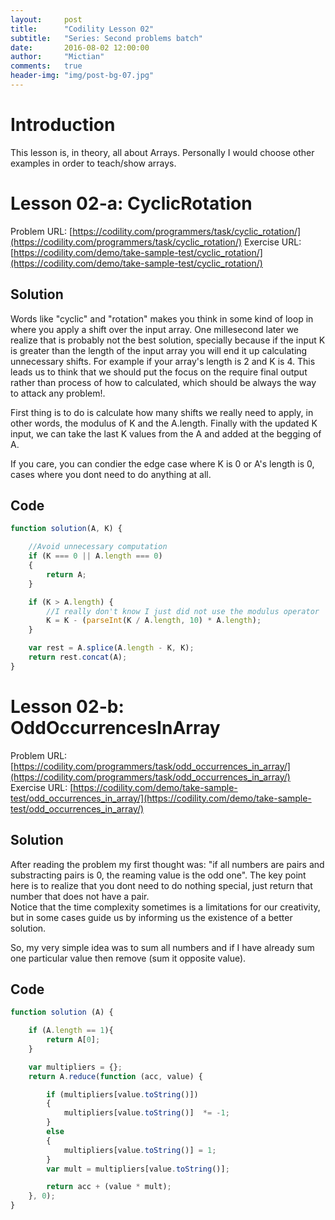```yaml
---
layout:     post
title:      "Codility Lesson 02"
subtitle:   "Series: Second problems batch"
date:       2016-08-02 12:00:00
author:     "Mictian"
comments:   true
header-img: "img/post-bg-07.jpg"
---
```


# Introduction
This lesson is, in theory, all about Arrays. Personally I would choose other examples in order to teach/show arrays.

# Lesson 02-a: CyclicRotation

Problem URL: [https://codility.com/programmers/task/cyclic_rotation/](https://codility.com/programmers/task/cyclic_rotation/)
Exercise URL: [https://codility.com/demo/take-sample-test/cyclic_rotation/](https://codility.com/demo/take-sample-test/cyclic_rotation/)

## Solution

Words like "cyclic" and "rotation" makes you think in some kind of loop in where you apply a shift over the input array.
One millesecond later we realize that is probably not the best solution, specially because if the input K is greater than the length of the input array you will end it up calculating unnecessary shifts. For example if your array's length is 2 and K is 4. 
This leads us to think that we should put the focus on the require final output rather than process of how to calculated, which should be always the way to attack any problem!.   

First thing is to do is calculate how many shifts we really need to apply, in other words, the modulus of K and the A.length.
Finally with the updated K input, we can take the last K values from the A and added at the begging of A.

If you care, you can condier the edge case where K is 0 or A's length is 0, cases where you dont need to do anything at all.

## Code

```js
function solution(A, K) {

    //Avoid unnecessary computation
	if (K === 0 || A.length === 0)
	{
		return A;
	}

	if (K > A.length) {
	    //I really don't know I just did not use the modulus operator
		K = K - (parseInt(K / A.length, 10) * A.length);
	}

	var rest = A.splice(A.length - K, K);
	return rest.concat(A);
}

```


# Lesson 02-b: OddOccurrencesInArray

Problem URL: [https://codility.com/programmers/task/odd_occurrences_in_array/](https://codility.com/programmers/task/odd_occurrences_in_array/)
Exercise URL: [https://codility.com/demo/take-sample-test/odd_occurrences_in_array/](https://codility.com/demo/take-sample-test/odd_occurrences_in_array/)

## Solution

After reading the problem my first thought was: "if all numbers are pairs and substracting pairs is 0, the reaming value is the odd one".
The key point here is to realize that you dont need to do nothing special, just return that number that does not have a pair.   
Notice that the time complexity sometimes is a limitations for our creativity, but in some cases guide us by informing us the existence of a better solution.   

So, my very simple idea was to sum all numbers and if I have already sum one particular value then remove (sum it opposite value).

## Code

```js
function solution (A) {

	if (A.length == 1){
		return A[0];
	}

	var multipliers = {};
	return A.reduce(function (acc, value) {

		if (multipliers[value.toString()])
		{
			multipliers[value.toString()]  *= -1;
		}
		else
		{
			multipliers[value.toString()] = 1;
		}
		var mult = multipliers[value.toString()];

		return acc + (value * mult);
	}, 0);
}

```
